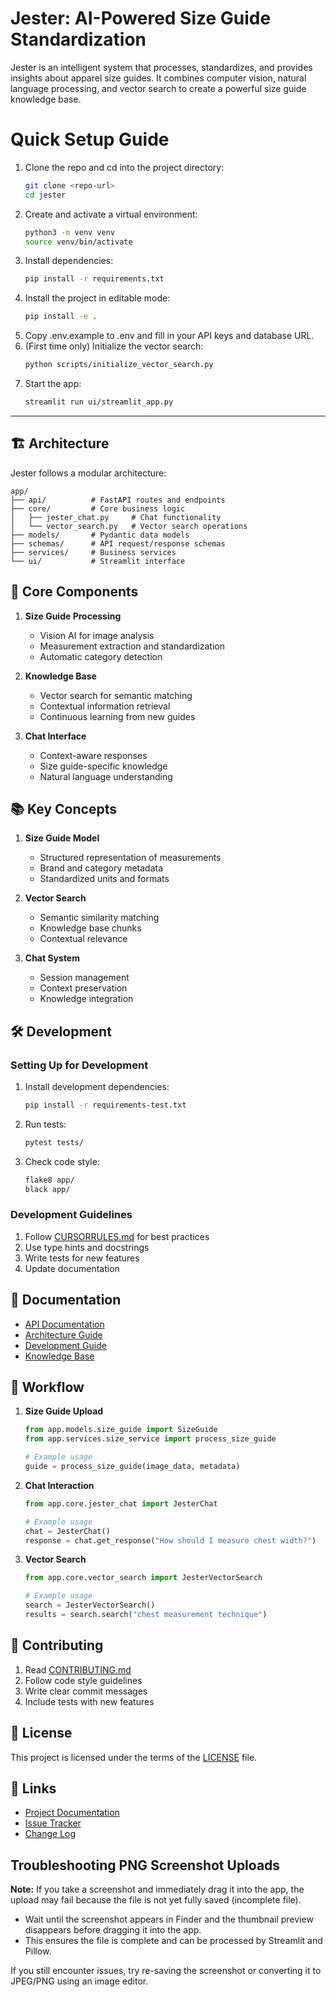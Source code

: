 # Jester: AI-Powered Size Guide Standardization

Jester is an intelligent system that processes, standardizes, and provides insights about apparel size guides. It combines computer vision, natural language processing, and vector search to create a powerful size guide knowledge base.

# Quick Setup Guide

1. Clone the repo and cd into the project directory:
   ```bash
   git clone <repo-url>
   cd jester
   ```
2. Create and activate a virtual environment:
   ```bash
   python3 -m venv venv
   source venv/bin/activate
   ```
3. Install dependencies:
   ```bash
   pip install -r requirements.txt
   ```
4. Install the project in editable mode:
   ```bash
   pip install -e .
   ```
5. Copy .env.example to .env and fill in your API keys and database URL.
6. (First time only) Initialize the vector search:
   ```bash
   python scripts/initialize_vector_search.py
   ```
7. Start the app:
   ```bash
   streamlit run ui/streamlit_app.py
   ```

---

## 🏗️ Architecture

Jester follows a modular architecture:

```
app/
├── api/          # FastAPI routes and endpoints
├── core/         # Core business logic
│   ├── jester_chat.py     # Chat functionality
│   └── vector_search.py   # Vector search operations
├── models/       # Pydantic data models
├── schemas/      # API request/response schemas
├── services/     # Business services
└── ui/           # Streamlit interface
```

## 🧠 Core Components

1. **Size Guide Processing**
   - Vision AI for image analysis
   - Measurement extraction and standardization
   - Automatic category detection

2. **Knowledge Base**
   - Vector search for semantic matching
   - Contextual information retrieval
   - Continuous learning from new guides

3. **Chat Interface**
   - Context-aware responses
   - Size guide-specific knowledge
   - Natural language understanding

## 📚 Key Concepts

1. **Size Guide Model**
   - Structured representation of measurements
   - Brand and category metadata
   - Standardized units and formats

2. **Vector Search**
   - Semantic similarity matching
   - Knowledge base chunks
   - Contextual relevance

3. **Chat System**
   - Session management
   - Context preservation
   - Knowledge integration

## 🛠️ Development

### Setting Up for Development

1. Install development dependencies:
   ```bash
   pip install -r requirements-test.txt
   ```

2. Run tests:
   ```bash
   pytest tests/
   ```

3. Check code style:
   ```bash
   flake8 app/
   black app/
   ```

### Development Guidelines

1. Follow [CURSORRULES.md](CURSORRULES.md) for best practices
2. Use type hints and docstrings
3. Write tests for new features
4. Update documentation

## 📖 Documentation

- [API Documentation](docs/api/README.md)
- [Architecture Guide](docs/architecture/README.md)
- [Development Guide](docs/development/README.md)
- [Knowledge Base](docs/knowledge/README.md)

## 🔄 Workflow

1. **Size Guide Upload**
   ```python
   from app.models.size_guide import SizeGuide
   from app.services.size_service import process_size_guide
   
   # Example usage
   guide = process_size_guide(image_data, metadata)
   ```

2. **Chat Interaction**
   ```python
   from app.core.jester_chat import JesterChat
   
   # Example usage
   chat = JesterChat()
   response = chat.get_response("How should I measure chest width?")
   ```

3. **Vector Search**
   ```python
   from app.core.vector_search import JesterVectorSearch
   
   # Example usage
   search = JesterVectorSearch()
   results = search.search("chest measurement technique")
   ```

## 🤝 Contributing

1. Read [CONTRIBUTING.md](CONTRIBUTING.md)
2. Follow code style guidelines
3. Write clear commit messages
4. Include tests with new features

## 📄 License

This project is licensed under the terms of the [LICENSE](LICENSE) file.

## 🔗 Links

- [Project Documentation](docs/)
- [Issue Tracker](https://github.com/siestheapp/jester/issues)
- [Change Log](CHANGELOG.md)

## Troubleshooting PNG Screenshot Uploads

**Note:** If you take a screenshot and immediately drag it into the app, the upload may fail because the file is not yet fully saved (incomplete file). 

- Wait until the screenshot appears in Finder and the thumbnail preview disappears before dragging it into the app.
- This ensures the file is complete and can be processed by Streamlit and Pillow.

If you still encounter issues, try re-saving the screenshot or converting it to JPEG/PNG using an image editor. 